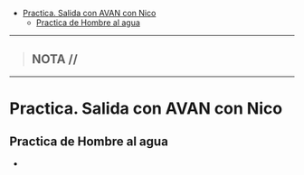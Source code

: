 - [Practica. Salida con AVAN con Nico](#practica-salida-con-avan-con-nico)
  - [Practica de Hombre al agua](#practica-de-hombre-al-agua)


-----------------
> NOTA //  
> - 
--------------------
# Practica. Salida con AVAN con Nico



## Practica de Hombre al agua

 -  

